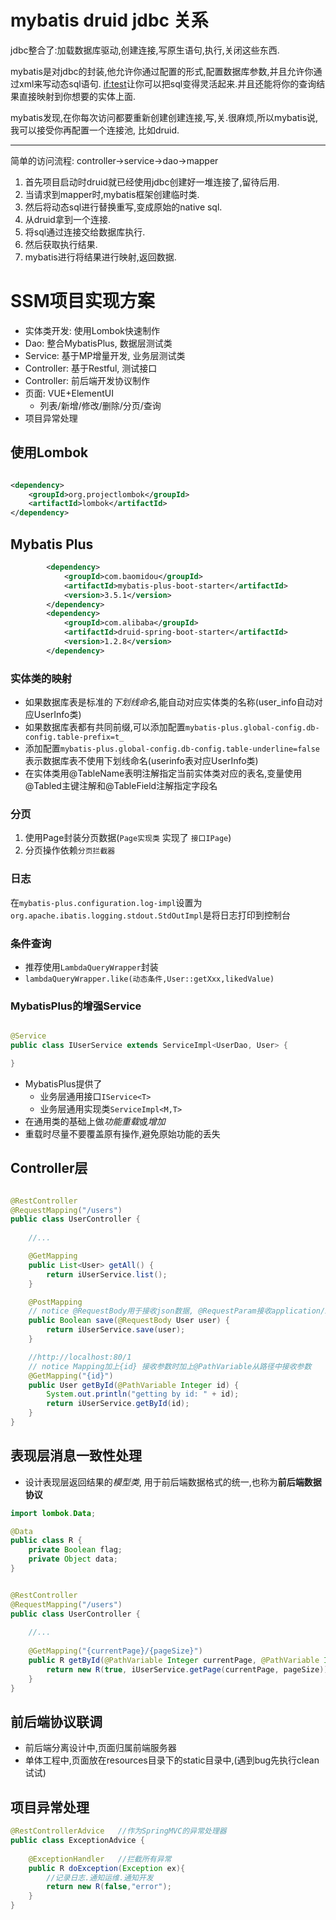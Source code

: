 # mybatis druid jdbc 关系

jdbc整合了:加载数据库驱动,创建连接,写原生语句,执行,关闭这些东西.

mybatis是对jdbc的封装,他允许你通过配置的形式,配置数据库参数,并且允许你通过xml来写动态sql语句.
<if:test>让你可以把sql变得灵活起来.并且还能将你的查询结果直接映射到你想要的实体上面.

mybatis发现,在你每次访问都要重新创建创建连接,写,关.很麻烦,所以mybatis说,我可以接受你再配置一个连接池, 比如druid.

---
简单的访问流程: controller->service->dao->mapper

1. 首先项目启动时druid就已经使用jdbc创建好一堆连接了,留待后用.
2. 当请求到mapper时,mybatis框架创建临时类.
3. 然后将动态sql进行替换重写,变成原始的native sql.
4. 从druid拿到一个连接.
5. 将sql通过连接交给数据库执行.
6. 然后获取执行结果.
7. mybatis进行将结果进行映射,返回数据.

# SSM项目实现方案

- 实体类开发: 使用Lombok快速制作
- Dao: 整合MybatisPlus, 数据层测试类
- Service: 基于MP增量开发, 业务层测试类
- Controller: 基于Restful, 测试接口
- Controller: 前后端开发协议制作
- 页面: VUE+ElementUI
    - 列表/新增/修改/删除/分页/查询
- 项目异常处理

## 使用Lombok

```xml

<dependency>
    <groupId>org.projectlombok</groupId>
    <artifactId>lombok</artifactId>
</dependency>
```

## Mybatis Plus


```xml
        <dependency>
            <groupId>com.baomidou</groupId>
            <artifactId>mybatis-plus-boot-starter</artifactId>
            <version>3.5.1</version>
        </dependency>
        <dependency>
            <groupId>com.alibaba</groupId>
            <artifactId>druid-spring-boot-starter</artifactId>
            <version>1.2.8</version>
        </dependency>
```


### 实体类的映射

- 如果数据库表是标准的*下划线命名*,能自动对应实体类的名称(user_info自动对应UserInfo类)
- 如果数据库表都有共同前缀,可以添加配置`mybatis-plus.global-config.db-config.table-prefix=t_`
- 添加配置`mybatis-plus.global-config.db-config.table-underline=false`表示数据库表不使用下划线命名(userinfo表对应UserInfo类)
- 在实体类用@TableName表明注解指定当前实体类对应的表名,变量使用@Tabled主键注解和@TableField注解指定字段名

### 分页

1. 使用Page封装分页数据(`Page实现类` 实现了 `接口IPage`)
2. 分页操作依赖`分页拦截器`

### 日志

在`mybatis-plus.configuration.log-impl`设置为`org.apache.ibatis.logging.stdout.StdOutImpl`是将日志打印到控制台

### 条件查询

- 推荐使用`LambdaQueryWrapper`封装
- `lambdaQueryWrapper.like(动态条件,User::getXxx,likedValue)`

### MybatisPlus的增强Service

```java

@Service
public class IUserService extends ServiceImpl<UserDao, User> {

}
```

- MybatisPlus提供了
    - 业务层通用接口`IService<T>`
    - 业务层通用实现类`ServiceImpl<M,T>`
- 在通用类的基础上做*功能重载*或*增加*
- 重载时尽量不要覆盖原有操作,避免原始功能的丢失

## Controller层

```java

@RestController
@RequestMapping("/users")
public class UserController {
    
    //...

    @GetMapping
    public List<User> getAll() {
        return iUserService.list();
    }

    @PostMapping
    // notice @RequestBody用于接收json数据, @RequestParam接收application/x-www-form-urlencoded键值对参数
    public Boolean save(@RequestBody User user) {
        return iUserService.save(user);
    }

    //http://localhost:80/1
    // notice Mapping加上{id} 接收参数时加上@PathVariable从路径中接收参数
    @GetMapping("{id}")
    public User getById(@PathVariable Integer id) {
        System.out.println("getting by id: " + id);
        return iUserService.getById(id);
    }
}
```

## 表现层消息一致性处理

- 设计表现层返回结果的*模型类*, 用于前后端数据格式的统一,也称为**前后端数据协议**

```java
import lombok.Data;

@Data
public class R {
    private Boolean flag;
    private Object data;
}
```

```java

@RestController
@RequestMapping("/users")
public class UserController {
    
    //...
  
    @GetMapping("{currentPage}/{pageSize}")
    public R getById(@PathVariable Integer currentPage, @PathVariable Integer pageSize) {
        return new R(true, iUserService.getPage(currentPage, pageSize));
    }
}
```

## 前后端协议联调
- 前后端分离设计中,页面归属前端服务器
- 单体工程中,页面放在resources目录下的static目录中,(遇到bug先执行clean试试)

## 项目异常处理
```java
@RestControllerAdvice   //作为SpringMVC的异常处理器
public class ExceptionAdvice {
    
    @ExceptionHandler   //拦截所有异常
    public R doException(Exception ex){
        //记录日志.通知运维.通知开发
        return new R(false,"error");
    }
}
```
